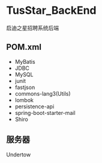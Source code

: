 # TusStar_BackEnd

启迪之星招聘系统后端



## POM.xml

- MyBatis
- JDBC
- MySQL
- junit
- fastjson
- commons-lang3(Utils)
- lombok
- persistence-api
- spring-boot-starter-mail
- Shiro



## 服务器

Undertow

